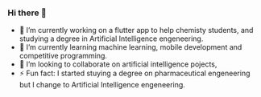 ### Hi there 👋

- 🔭 I’m currently working on a flutter app to help chemisty students, and studying a degree in Artificial Intelligence engeneering.
- 🌱 I’m currently learning machine learning, mobile development and competitive programming.
- 👯 I’m looking to collaborate on artificial intelligence pojects,
- ⚡ Fun fact: I started stuying a degree on pharmaceutical engeneering but I change to Artificial Intelligence engeneering.

